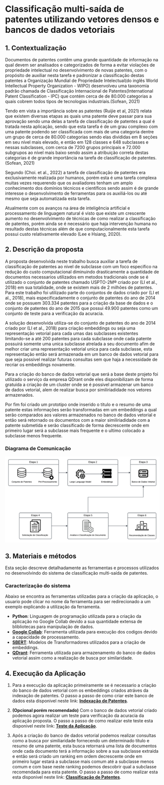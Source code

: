 # Classificação multi-saída de patentes utilizando vetores densos e bancos de dados vetoriais
## 1. Contextualização

Documentos de patentes contêm uma grande quantidade de informação na qual devem ser analisados e categorizados de forma a evitar violações de propriedade intelectual no desenvolvimento de novas patentes, com o propósito de auxiliar nesta tarefa e padronizar a classificação destas patentes a Organização Mundial de Propriedade Intelectual(do inglês World Intellectual Property Organization - WIPO) desenvolveu uma taxonomia padrão chamada de Classificação Internacional de Patentes(International Patent Classification - IPC) que contém cerca de de 80.000 categorias a quais cobrem todos tipos de tecnologias industriais.(Sofean, 2021)

Tendo em vista a importância sobre as patentes (Ruijie et al, 2021) relata que existem diversas etapas as quais uma patente deve passar para sua aprovação sendo uma delas a tarefa de classificação de patentes a qual é tratada nesta aplicação, sendo que esta tarefa é de um grau complexo com uma patente podendo ser classificada com mais de uma categoria dentre um grupo de cerca de 80.000 categorias sendo elas divididas em 8 seções em seu nível mais elevado, e então em 128 classes e 648 subclasses e nessas subclasses, com cerca de 7200 grupos principais e 72.000 subgrupos ao nível mais baixo sendo assim a atribuição correta destas categorias é de grande importância na tarefa de classificação de patentes.(Sofean, 2021)

Segundo (Choi. et al., 2022) a tarefa de classificação de patentes era exclusivamente realizada por humanos, porém esta é uma tarefa complexa muitas vezes requerendo que os avaliadores tenham um amplo conhecimento dos domínios técnicos e científicos sendo assim é de grande interesse o desenvolvimento de ferramentas para os auxiliá-los ou até mesmo que seja automatizada esta tarefa.

Atualmente com os avanços na área  de inteligência artificial e processamento de linguagem natural é visto que existe um crescente aumento no desenvolvimento de técnicas de como realizar a classificação de patentes, porém ainda se é necessário que haja intervenção humana no resultado destas técnicas além de que computacionalmente esta tarefa possui custo relativamente elevado (Lee e Hsiang, 2020).

## 2. Descrição da proposta

A proposta desenvolvida neste trabalho busca auxiliar a tarefa de classificação de patentes ao nivel de subclasse com um foco especifico na redução do custo computacional diminuindo drasticamente a quantidade de documentos necessarios utilizados em metodos tradicionais onde se é utilizado o conjunto de patentes chamado USPTO-2M® criado por (LI et al., 2018) em sua totalidade, onde se existem mais de 2 milhões de patentes. Para este trabalho foi utilizado parte do conjuntos de dados criado por (LI et al., 2018), mais especificadamente o conjunto de patentes do ano de 2014 onde se possuem 303.334 patentes para a criação da base de dados e o conjunto de patentes do ano de 2015 que possui 49.900 patentes como um conjunto de teste para a verificação da acuracia. 

A solução desenvolvida utiliza-se do conjunto de patentes do ano de 2014 criado por (LI et al., 2018) para criação embeddings ou seja uma representação vetorial para cada umas das subclasses existentes limitando-se a até 200 patentes para cada subclasse onde cada patente possuirá somente uma unica subclasse atrelada a seu documento afim de melhor criar uma representação vetorial unica para cada subclasse, esta representação então será armazenada em um banco de dados vetorial para que seja possivel realizar futuras consultas sem que haja a necessidade de recriar os embeddings novamente.

Para a criação do banco de dados vetorial que será a base deste projeto foi utilizado o serviço da empresa QDrant onde eles disponibilizam de forma gratuida a criação de um cluster onde se é possivel armazenar um banco de dados vetorial, alem de realizar busca por similiriadidade nos vetores armazenados.

Por fim foi criado um prototipo onde inserido o titulo e o resumo de uma patente estas informações serão transformadas em um embeddings a qual serão comparados aos valores armazenados no banco de dados vetorial e então será retornado os documentos com a maior similiriadidade com a patente submetida e serão classificado de forma decrescente onde em primeiro lugar será a subclasse mais frequente e o ultimo colocado a subclasse menos frequente.

### Diagrama de Comunicação
![diagrama_de_execucao](https://github.com/alacides/multi-output-taxonomy-classifier/blob/main/resources/Concept%20map.png?raw=true)

## 3. Materiais e métodos 

Esta seção descreve detalhadamente as ferramentas e processos utilizados no desenvolvindo do sistema de classificação multi-saída de patentes. 

### Caracterização do sistema
Abaixo se encontra as ferramentas utilizadas para a criação da aplicação, o usuario pode clicar no nome da ferramenta para ser redirecionado a um exemplo explicando a utilização da ferramenta.

- **Python**: Linguagem de programação utilizada para a criação da aplicação no Google Collab devido a sua quantidade extensa de blibliotecas para manipulação de dados.
- [**Google Collab**](https://github.com/alacides/multi-output-taxonomy-classifier/tree/main/resources/Google%20Collab): Ferramenta utilizada para execução dos codigos devido a capacidade de processamento.
- [**SBERT**](https://github.com/alacides/multi-output-taxonomy-classifier/tree/main/resources/SBert): Modelos de Transformadores utilizados para a criação de embeddings.
- [**QDrant**](https://github.com/alacides/multi-output-taxonomy-classifier/tree/main/resources/QDrant): Ferramenta utilizada para armazenamento do banco de dados vetorial assim como a realização de busca por similaridade.

## 4. Execução da Aplicação
1. Para a execução da aplicação primeiramente se é necessario a criação do banco de dados vetorial com os embeddings criados atráves da indexação de patentes. O passo a passo de como criar este banco de dados esta disponivel neste link: [**Indexação de Patentes**](https://github.com/alacides/multi-output-taxonomy-classifier/tree/main/indexing).

2. **(Opcional porém recomendado)** Com o banco de dados vetorial criado podemos agora realizar um teste para verificação da acuracia da aplicação proposta. O passo a passo de como realizar este teste esta disponivel neste link: [**Teste da Aplicação**](https://github.com/alacides/multi-output-taxonomy-classifier/tree/main/testing).

3. Após a criação do banco de dados vetorial podemos realizar consultas como a busca por similiaridade fornecendo um determinado titulo e resumo de uma patente, esta busca retornará uma lista de documentos onde cada documento terá a informação sobre a sua subclasse extraida e então será criado um ranking em ordem decrescente onde em primeiro lugar estará a subclasse mais comum até a subclasse menos comum e com base neste ranking podemos descobrir qual a subclasse recomendada para esta patente. O passo a passo de como realizar esta  esta disponivel neste link: [**Classificação de Patentes**](https://github.com/alacides/multi-output-taxonomy-classifier/tree/main/search).
